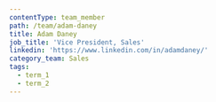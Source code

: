 ```yaml
---
contentType: team_member
path: /team/adam-daney
title: Adam Daney
job_title: 'Vice President, Sales'
linkedin: 'https://www.linkedin.com/in/adamdaney/'
category_team: Sales
tags:
  - term_1
  - term_2
---
```


